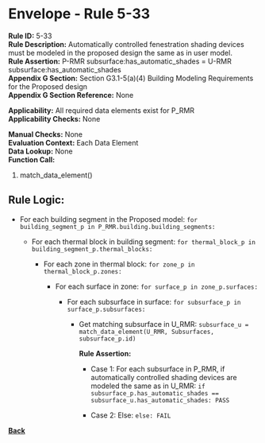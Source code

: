 
# Envelope - Rule 5-33  

**Rule ID:** 5-33  
**Rule Description:** Automatically controlled fenestration shading devices must be modeled in the proposed design the same as in user model.  
**Rule Assertion:** P-RMR subsurface:has_automatic_shades = U-RMR subsurface:has_automatic_shades  
**Appendix G Section:** Section G3.1-5(a)(4) Building Modeling Requirements for the Proposed design  
**Appendix G Section Reference:**  None

**Applicability:** All required data elements exist for P_RMR  
**Applicability Checks:** None  

**Manual Checks:** None  
**Evaluation Context:**  Each Data Element  
**Data Lookup:** None  
**Function Call:**  

  1. match_data_element()

## Rule Logic:

- For each building segment in the Proposed model: `for building_segment_p in P_RMR.building.building_segments:`

  - For each thermal block in building segment: `for thermal_block_p in building_segment_p.thermal_blocks:`

    - For each zone in thermal block: `for zone_p in thermal_block_p.zones:`

      - For each surface in zone: `for surface_p in zone_p.surfaces:`

        - For each subsurface in surface: `for subsurface_p in surface_p.subsurfaces:`

          - Get matching subsurface in U_RMR: `subsurface_u = match_data_element(U_RMR, Subsurfaces, subsurface_p.id)`

            **Rule Assertion:**

            - Case 1: For each subsurface in P_RMR, if automatically controlled shading devices are modeled the same as in U_RMR: `if subsurface_p.has_automatic_shades == subsurface_u.has_automatic_shades: PASS`

            - Case 2: Else: `else: FAIL`

**[Back](../_toc.md)**
